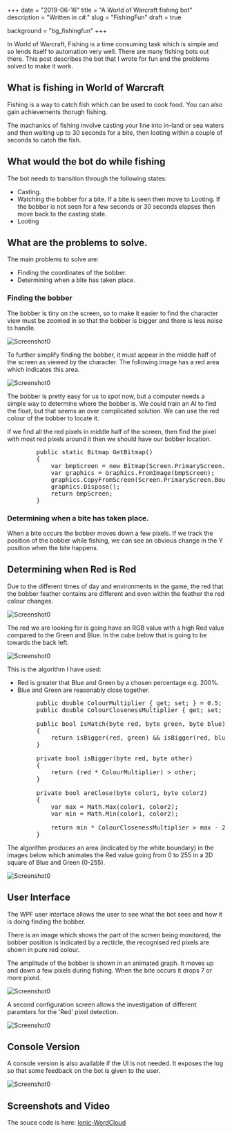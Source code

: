 +++
date = "2019-06-16"
title = "A World of Warcraft fishing bot"
description = "Written in c#."
slug = "FishingFun"
draft = true

background = "bg_fishingfun"
+++

In World of Warcraft, Fishing is a time consuming task which is simple and so lends itself to automation very well. There are many fishing bots out there. This post describes the bot that I wrote for fun and the problems solved to make it work.

## What is fishing in World of Warcraft

Fishing is a way to catch fish which can be used to cook food. You can also gain achievements thorugh fishing. 

The machanics of fishing involve casting your line into in-land or sea waters and then waiting up to 30 seconds for a bite, then looting within a couple of seconds to catch the fish.

## What would the bot do while fishing

The bot needs to transition through the following states:

* Casting.
* Watching the bobber for a bite. If a bite is seen then move to Looting. If the bobber is not seen for a few seconds or 30 seconds elapses then move back to the casting state.
* Looting

## What are the problems to solve.

The main problems to solve are: 
* Finding the coordinates of the bobber.
* Determining when a bite has taken place.

### Finding the bobber

The bobber is tiny on the screen, so to make it easier to find the character view must be zoomed in so that the bobber is bigger and there is less noise to handle.

![Screenshot0](/img/fishingfun_zoomedout.jpg)

To further simplify finding the bobber, it must appear in the middle half of the screen as viewed by the character. The following image has a red area which indicates this area.

![Screenshot0](/img/FishingFun_ZoomedIn.jpg)

The bobber is pretty easy for us to spot now, but a computer needs a simple way to determine where the bobber is. We could train an AI to find the float, but that seems an over complicated solution. We can use the red colour of the bobber to locate it.

If we find all the red pixels in middle half of the screen, then find the pixel with most red pixels around it then we should have our bobber location.

<pre class="prettyprint">
        public static Bitmap GetBitmap()
        {
            var bmpScreen = new Bitmap(Screen.PrimaryScreen.Bounds.Width / 2, Screen.PrimaryScreen.Bounds.Height / 2);
            var graphics = Graphics.FromImage(bmpScreen);
            graphics.CopyFromScreen(Screen.PrimaryScreen.Bounds.Width / 4, Screen.PrimaryScreen.Bounds.Height / 4, 0, 0, bmpScreen.Size);
            graphics.Dispose();
            return bmpScreen;
        }
</pre>

### Determining when a bite has taken place.

When a bite occurs the bobber moves down a few pixels. If we track the position of the bobber while fishing, we can see an obvious change in the Y position when the bite happens.

## Determining when Red is Red

Due to the different times of day and environments in the game, the red that the bobber feather contains are different and even within the feather the red colour changes.

![Screenshot0](/img/fishingfun_bobbers.png)

The red we are looking for is going have an RGB value with a high Red value compared to the Green and Blue. In the cube below that is going to be towards the back left.

![Screenshot0](/img/finshingfun_cube.png)

This is the algorithm I have used:

* Red is greater that Blue and Green by a chosen percentage e.g. 200%.
* Blue and Green are reasonably close together.

<pre class="prettyprint" >
        public double ColourMultiplier { get; set; } = 0.5;
        public double ColourClosenessMultiplier { get; set; } = 2.0;

        public bool IsMatch(byte red, byte green, byte blue)
        {
            return isBigger(red, green) && isBigger(red, blue) && areClose(blue, green);
        }

        private bool isBigger(byte red, byte other)
        {
            return (red * ColourMultiplier) > other;
        }

        private bool areClose(byte color1, byte color2)
        {
            var max = Math.Max(color1, color2);
            var min = Math.Min(color1, color2);

            return min * ColourClosenessMultiplier > max - 20;
        }
</pre>

The algorithm produces an area (indicated by the white boundary) in the images below which animates the Red value going from 0 to 255 in a 2D square of Blue and Green (0-255).

![Screenshot0](/img/fishingfun_red.png)


## User Interface

The WPF user interface allows the user to see what the bot sees and how it is doing finding the bobber. 

There is an image which shows the part of the screen being monitored, the bobber position is indicated by a recticle, the recognised red pixels are shown in pure red colour.

The amplitude of the bobber is shown in an animated graph. It moves up and down a few pixels during fishing. When the bite occurs it drops 7 or more pixed.

![Screenshot0](/img/fishingfun_screenshot1.jpg)

A second configuration screen allows the investigation of different paramters for the 'Red' pixel detection.

![Screenshot0](/img/fishingfun_screenshot3.jpg)



## Console Version

A console version is also available if the UI is not needed. It exposes the log so that some feedback on the bot is given to the user.

![Screenshot0](/img/fishingfun_console.png)
## Screenshots and Video






The souce code is here: [Ionic-WordCloud](https://github.com/julianperrott/Ionic-WordCloud)


